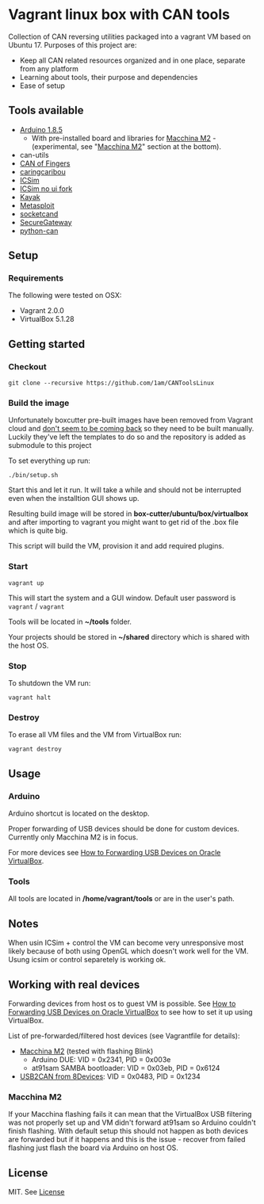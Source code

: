 # Vagrant linux box with CAN tools

Collection of CAN reversing utilities packaged into a vagrant VM based on Ubuntu 17.
Purposes of this project are: 
- Keep all CAN related resources organized and in one place, separate from any platform
- Learning about tools, their purpose and dependencies
- Ease of setup

## Tools available

* [Arduino 1.8.5](https://www.arduino.cc/) 
	* With pre-installed board and libraries for [Macchina M2](https://www.macchina.cc/) - (experimental, see "[Macchina M2](#macchina-m2)" section at the bottom).
* can-utils
* [CAN of Fingers](https://github.com/zombieCraig/c0f)
* [caringcaribou](https://github.com/CaringCaribou/caringcaribou)
* [ICSim](https://github.com/zombieCraig/ICSim)
* [ICSim no ui fork](https://github.com/Grazfather/ICSim/tree/support_tui)
* [Kayak](http://kayak.2codeornot2code.org/)
* [Metasploit](https://www.metasploit.com/)
* [socketcand](https://github.com/dschanoeh/socketcand)
* [SecureGateway](https://github.com/caran/SecureGateway.git)
* [python-can](https://pypi.python.org/pypi/python-can/)


## Setup

### Requirements

The following were tested on OSX:

* Vagrant 2.0.0
* VirtualBox 5.1.28

## Getting started

### Checkout

```
git clone --recursive https://github.com/1am/CANToolsLinux
```

### Build the image

Unfortunately boxcutter pre-built images have been removed from Vagrant cloud
and [don't seem to be coming back](https://github.com/boxcutter/ubuntu#current-boxes) so they need to be built manually. 
Luckily they've left the templates to do so and the repository is added as submodule to this project

To set everything up run:

```
./bin/setup.sh
```

Start this and let it run. It will take a while and should not be interrupted 
even when the installtion GUI shows up.

Resulting build image will be stored in **box-cutter/ubuntu/box/virtualbox**
and after importing to vagrant you might want to get rid of the .box file which is quite big.

This script will build the VM, provision it and add required plugins.

### Start

```
vagrant up
```

This will start the system and a GUI window.
Default user password is `vagrant` / `vagrant`

Tools will be located in **~/tools** folder.

Your projects should be stored in **~/shared** directory which is 
shared with the host OS.

### Stop

To shutdown the VM run:

```
vagrant halt
```

### Destroy

To erase all VM files and the VM from VirtualBox run:

```
vagrant destroy
```

## Usage

### Arduino

Arduino shortcut is located on the desktop.

Proper forwarding of USB devices should be done for custom devices. Currently only Macchina M2 is in focus.

For more devices see [How to Forwarding USB Devices on Oracle VirtualBox](https://www.youtube.com/watch?v=xM4nxSCWEac#t=20).

### Tools

All tools are located in **/home/vagrant/tools** or are in the user's path.


## Notes

When usin ICSim + control the VM can become very unresponsive most likely
because of both using OpenGL which doesn't work well for the VM.
Usung icsim or control separetely is working ok.

## Working with real devices

Forwarding devices from host os to guest VM is possible. 
See [How to Forwarding USB Devices on Oracle VirtualBox](https://www.youtube.com/watch?v=xM4nxSCWEac#t=20) 
to see how to set it up using VirtualBox.

List of pre-forwarded/filtered host devices (see Vagrantfile for details): 

* [Macchina M2](https://www.macchina.cc/) (tested with flashing Blink)
    * Arduino DUE: VID = 0x2341, PID = 0x003e
    * at91sam SAMBA bootloader: VID = 0x03eb, PID = 0x6124
* [USB2CAN from 8Devices](www.8devices.com/products/usb2can/): VID = 0x0483, PID = 0x1234


### Macchina M2

If your Macchina flashing fails it can mean that the VirtualBox USB filtering
was not properly set up and VM didn't forward at91sam so Arduino couldn't finish flashing. 
With default setup this should not happen as both devices are forwarded but if it happens and 
this is the issue - recover from failed flashing just flash the board via Arduino on host OS. 


## License

MIT. See [License](./LICENSE)
